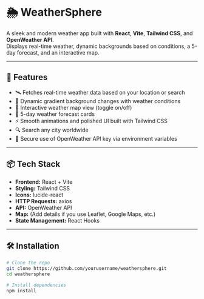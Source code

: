 # 🌦️ WeatherSphere

A sleek and modern weather app built with **React**, **Vite**, **Tailwind CSS**, and **OpenWeather API**.  
Displays real-time weather, dynamic backgrounds based on conditions, a 5-day forecast, and an interactive map.

---

## 🚀 Features

- 🛰️ Fetches real-time weather data based on your location or search
- 🎨 Dynamic gradient background changes with weather conditions
- 📍 Interactive weather map view (toggle on/off)
- 📅 5-day weather forecast cards
- ⚡ Smooth animations and polished UI built with Tailwind CSS
- 🔍 Search any city worldwide
- 🔑 Secure use of OpenWeather API key via environment variables

---

## 📦 Tech Stack

- **Frontend:** React + Vite
- **Styling:** Tailwind CSS
- **Icons:** lucide-react
- **HTTP Requests:** axios
- **API:** OpenWeather API
- **Map:** (Add details if you use Leaflet, Google Maps, etc.)
- **State Management:** React Hooks

---

## 🛠️ Installation

```bash
# Clone the repo
git clone https://github.com/yourusername/weathersphere.git
cd weathersphere

# Install dependencies
npm install
